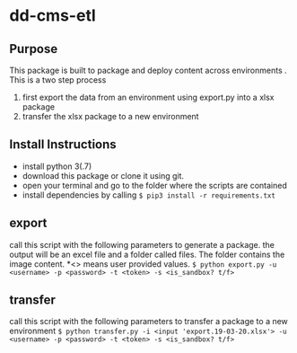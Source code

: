 # dd-cms-etl

## Purpose
This package is built to package and deploy content across environments
. This is a two step process
1. first export the data from an environment using export.py into a xlsx package
2. transfer the xlsx package to a new environment

## Install Instructions
* install python 3(.7)
* download this package or clone it using git.
* open your terminal and go to the folder where the scripts are contained
* install dependencies by calling 
   ```$ pip3 install -r requirements.txt```
   
## export
call this script with the following parameters to generate a package. 
the output will be an excel file and a folder called files. The folder contains the image content. *<> means user provided values. 
```$ python export.py -u <username> -p <password> -t <token> -s <is_sandbox? t/f>```
   
## transfer
call this script with the following parameters to transfer a package to a new environment
```$ python transfer.py -i <input 'export.19-03-20.xlsx'> -u <username> -p <password> -t <token> -s <is_sandbox? t/f>```

